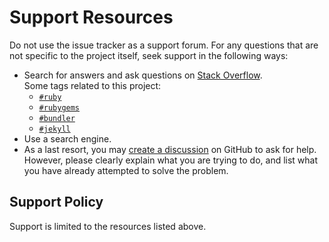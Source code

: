 # Support Resources

Do not use the issue tracker as a support forum. For any questions that are not specific to the project itself, seek support in the following ways:

- Search for answers and ask questions on [Stack Overflow](https://stackoverflow.com/questions).  
  Some tags related to this project:
  <!-- markdownlint-disable MD033 -->
  - <code><a href="https://stackoverflow.com/questions/tagged/ruby?tab=Frequent">#ruby</a></code>
  - <code><a href="https://stackoverflow.com/questions/tagged/rubygems?tab=Frequent">#rubygems</a></code>
  - <code><a href="https://stackoverflow.com/questions/tagged/bundler?tab=Frequent">#bundler</a></code>
  - <code><a href="https://stackoverflow.com/questions/tagged/jekyll?tab=Frequent">#jekyll</a></code>
  <!-- markdownlint-enable MD033 -->
- Use a search engine.
- As a last resort, you may [create a discussion](https://github.com/Strappazzon/jekyll-autoprefixer-v2/discussions/new?category=questions) on GitHub to ask for help.
  However, please clearly explain what you are trying to do, and list what you have already attempted to solve the problem.

## Support Policy

Support is limited to the resources listed above.
